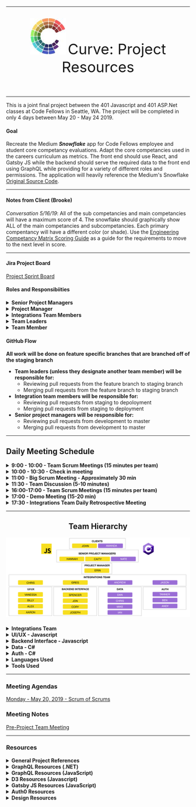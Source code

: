 ***
<br>
<header>
<img src="./assets/logosnip.JPG" style="width:100px;"/>
<span style="font-size:40px;">
Curve:
</span>
<span style="font-size:40px;">
Project Resources
</span>
</header>

***

This is a joint final project between the 401 Javascript and 401 ASP.Net classes at Code Fellows in Seattle, WA. The project will be completed in only 4 days between May 20 - May 24 2019.

#### Goal
Recreate the Medium **_Snowflake_** app for Code Fellows employee and student core competancy evaluations. Adapt the core competancies used in the careers curriculum as metrics. The front end should use React, and Gatsby JS while the backend should serve the required data to the front end using GraphQL while providing for a variety of different roles and permissions.
The application will heavily reference the Medium's Snowflake [Original Source Code](https://github.com/CodeFellows-Curve/snowflake).

<!-- --- -->

<!-- #### Table of Contents
* [Project Board]()
* [Roles and Responsibilities]()
* [GitHub Workflow]()
* [Daily Schedule]()
* [Team Heirarchy]()
  * [Integrations Team Resources]()
  * [UI/UX Team Resources]()
  * [Backend Integration]()
  * [Data]()
  * [Auth]()
* [Meetings]()
  * [Meeting Notes]()
  * [Meeting Agendas]()
* [Project References]() -->

---

#### Notes from Client (Brooke)
_Conversation 5/16/19_: All of the sub competancies and main competancies will have a maximum score of 4. The snowflake should graphically show ALL of the main competancies and subcompetancies. Each primary compentancy will have a different color (or shade). Use the [Engineering Competancy Matrix Scoring Guide](https://docs.google.com/spreadsheets/d/131XZCEb8LoXqy79WWrhCX4sBnGhCM1nAIz4feFZJsEo/edit#gid=0) as a guide for the requirements to move to the next level in score.

---

<!-- #### Project Description
_Pending_ -->

#### Jira Project Board
[Project Sprint Board](https://401curve.atlassian.net/secure/RapidBoard.jspa?rapidView=1&projectKey=CUR)

#### Roles and Responsibiities
<details>
  <summary><b>Senior Project Managers</b></summary>
  <p><b>Responsibilities</b></p>
    <ul>
      <li>Assist with problem solving as requested</li>
      <li>Participate in scrum meetings</li>
      <li>Review pull requests from deployment to master branches in GitHub</li>
      <li>Merge pull requests from deployment to master branches in GitHub</li>
    </ul>
</details>
<details>
  <summary><b>Project Manager</b></summary>
  <p><b>Responsibilities</b></p>
    <ul>
      <li>Coordinate daily project timelines</li>
      <li>Participate in all scrum meetings</li>
      <li>Lead team meetings</li>
      <li>Manage Jira project board</li>
      <li>Prepare meeting agendas from integration team feedback</li>
      <li>Assist with other tasks as requested</li>
    </ul>
</details>
<details>
  <summary><b>Integrations Team Members</b></summary>
  <p><b>Responsibilities</b></p>
    <ul>
      <li>Facilitate communications between teams</li>
      <li>Participate in scrum of scrum meeting, team specific meetings and end of day planning meeting</li>
      <li>Assist with planning sprints and management of Jira board</li>
      <li>Review and merge pull requests from designated project team from staging branch to deployment</li>
      <li>Ensure that all documentation and testing for assigned team is complete and high quality</li>
      <li>Assist with other tasks as requested</li>
    </ul>
</details>
<details>
  <summary><b>Team Leaders</b></summary>
  <p><b>Responsibilities</b></p>
    <ul>
      <li>Facilitate communications between designated team and integrations team point of contact</li>
      <li>Participate in scrum of scrum meeting and team specific meetings</li>
      <li>Create and delegate tasks from Jira board to team members</li>
    </ul>
</details>
<details>
  <summary><b>Team Member</b></summary>
  <p><b>Responsibilities</b></p>
    <ul>
      <li>Complete delegated tasks as assigned</li>
      <li>Participate in team specific meetings</li>
      <li>Add comments to completed tasks before the end of the day</li>
      <li>Communicate where additional features/tasks may be needed</li>
    </ul>
</details>

#### GitHub Flow
**All work will be done on feature specific branches that are branched off of the staging branch**
* **Team leaders (unless they designate another team member) will be responsible for:** 
  * Reviewing pull requests from the feature branch to staging branch
  * Merging pull requests from the feature branch to staging branch
* **Integration team members will be responsible for:** 
  * Reviewing pull requests from staging to depoloyment
  * Merging pull requests from staging to deployment
* **Senior project managers will be responsible for:**
  * Reviewing pull requests from development to master
  * Merging pull requests from development to master

 ---

<h2><b>Daily Meeting Schedule</b></h2>

<details>
  <summary><b>9:00 - 10:00 - Team Scrum Meetings (15 minutes per team)</b></summary>
  <p><b>Attendees</b></p>
  <ul>
    <li>PM</li>
    <li>Lead TAs</li>
    <li>Integrations Team Representative</li>
    <li>Team Members</li>
  </ul>
  <p><b>Agenda</b></p>
  <ul>
    <li>Present any work since last meeting</li>
    <li>Tasks for the day</li>
    <li>Any known or anticipated problems?</li>
    <li>Communicate any needed coordination with other teams</li>
  </ul>
</details>
<details>
  <summary><b>10:00 - 10:30 - Check in meeting</b></summary>
  <p><b>Attendees</b></p>
    <ul>
      <li>PM</li>
      <li>Integrations Team</li>
    </ul>
  <p><b>Agenda</b></p>
    <ul>
      <li>Plan for the day</li>
      <li>Big picture tasks for each group</li>
      <li>Any additional coordination times between smaller groups?</li>
      <li>Review planned agenda for the Big Scrum Meeting</li>
    </ul>
</details>
<details>
  <summary><b>11:00 - Big Scrum Meeting - Approximately 30 min</b></summary>
  <p><b>Attendees</b></p>
    <ul>
      <li>Clients</li>
      <li>Lead TAs</li>
      <li>PM</li>
      <li>Integrations Team</li>
      <li>Team Leaders</li>
    </ul>
  <p><b>Agenda</b></p>
    <ul>
      <li>What each group will be working on</li>
      <li>Planned inter-team coordination meetings (if any)</li>
      <li>Clarification questions asked of the clients</li>
      <li>Identify any problems where TA help needed</li>
    </ul>
</details>

<details>
  <summary><b>11:30 - Team Discussion (5-10 minutes)</b></summary>
  <p><b>Attendees</b></p>
    <ul>
      <li>Integrations Team Representative</li>
      <li>Team Members</li>
    </ul>
  <p><b>Agenda</b></p>
    <ul>
      <li>Team leader and Integrations team representative communicates team specific information from Big Scrum meeting to team.</li>
    </ul>
</details>
<details>
  <summary><b>16:00-17:00 - Team Scrum Meetings (15 minutes per team)</b></summary>
  <p><b>Attendees</b></p>
    <ul>
      <li>Clients</li>
      <li>All TAs</li>
      <li>PM</li>
      <li>Integrations Team Representative</li>
      <li>Team Members</li>
    </ul>
  <p><b>Agenda</b></p>
    <ul>
      <li>How did the day go</li>
      <li>What was accomplished</li>
      <li>Plan for the next day</li>
    </ul>
</details>
<details>
  <summary><b>17:00 - Demo Meeting (15-20 min)</b></summary>
  <p><b>Attendees</b></p>
    <ul>
      <li>Clients</li>
      <li>Lead TAs</li>
      <li>PM</li>
      <li>Integrations Team</li>
      <li>Team Leaders</li>
    </ul>
  <p><b>Agenda</b></p>
    <ul>
      <li>What was accomplished today</li>
      <li>Demo</li>
      <li>Client Feedback</li>
    </ul>
</details>
<details>
  <summary><b>17:30 - Integrations Team Daily Retrospective Meeting</b></summary>
  <p><b>Attendees</b></p>
    <ul>
      <li>PM</li>
      <li>Integrations Team</li>
    </ul>
  <p><b>Agenda</b></p>
    <ul>
      <li>What was accomplished today</li>
      <li>New tasks for the following day</li>
      <li>Things to discuss/ask at next day big scrum meeting</li>
      <li>Problems were additional resources are needed.</li>
      <li>Update Jira Board</li>
    </ul>
</details>

***

<h2 align="center">Team Hierarchy</h2>
<p align="center">
<img src="./assets/teams-01.jpg" />
</p>

#### 

<details>
  <summary><b>Integrations Team</b></summary><br>
  <span><b>&nbsp; &nbsp; Team Leader: </b></span><span>Erin Trainor</span><br><br>
  <span>&nbsp; &nbsp; &#5852; Team Biographies  - Link Pending</span></br><br>
  <a href="https://docs.google.com/document/d/1RY_Ob5EYsAonB_acwMkEw99AdHmZTKBx20fd3x4WGxQ/edit?usp=sharing">&nbsp; &nbsp; &#5852; Group Agreement</a></br>
  <a href="https://docs.google.com/document/d/104WMsb7SM3s68rgwwktQSdUjv_HaSqFyRajnlSDvFqo/edit?usp=sharing">&nbsp; &nbsp; &#5852; User Stories</a><br><br>
</details>

<details>
  <summary><b>UI/UX - Javascript</b></summary><br>
  <span><b>&nbsp; &nbsp; Integrations Team Point of Contact: </b></span><span>Chris Merritt</span><br>
  <span><b>&nbsp; &nbsp; Team Leader: </b></span><span>Vanessa Wei</span><br><br>
  <span>&nbsp; &nbsp; &#5852; Team Biographies  - Link Pending</span></br><br>
  <a href="https://docs.google.com/document/d/1OPUpRXWkk1Dx0BmRjouBDBCOGXqrlE3Eh6Lt7vcCqz8/edit">&nbsp; &nbsp; &#5852; Group Agreement</a></br>
  <a href="https://docs.google.com/document/d/1-sHkbBGCe7hSizhoMnbMEGOERKmqodXlm7vNn_8pXeo/edit?usp=sharing">&nbsp; &nbsp; &#5852; User Stories</a><br><br>
</details>

<details>
  <summary><b>Backend Interface - Javascript</b></summary><br>
  <span><b>&nbsp; &nbsp; Integrations Team Point of Contact: </b></span><span>Greg Dukes</span><br>
  <span><b>&nbsp; &nbsp; Team Leader: </b></span><span>Spencer Hirata</span><br><br>
  <span>&nbsp; &nbsp; &#5852; Team Biographies  - Link Pending</span></br><br>
  <a href="https://docs.google.com/document/d/1zHWas520gGabNYsYsWhnB7dGbvR6hwNa1sw3Oxc140w/edit?usp=sharing">&nbsp; &nbsp; &#5852; Group Agreement</a></br>
  <a href="https://docs.google.com/document/d/1JnWA1EmyUWowkoHwlc4e0SlBN4xHoipjro0CWolIrOg/edit">&nbsp; &nbsp; &#5852; User Stories</a></br><br>
</details>

<details>
  <summary><b>Data - C#</b></summary><br>
  <span><b>&nbsp; &nbsp; Integrations Team Point of Contact: </b></span><span>Andrew Curtis</span><br>
  <span><b>&nbsp; &nbsp; Team Leader: </b></span><span>Dan Logerstedt</span><br><br>
  <span>&nbsp; &nbsp; &#5852; Team Biographies  - Link Pending</span></br><br>
  <a href="https://docs.google.com/document/d/14jUwk_TpGIYohoteQID2KzxtCYH_F5fuV8_K4IrYTjw/edit?usp=sharing">&nbsp; &nbsp; &#5852; Group Agreement</a></br>
  <a href="https://docs.google.com/document/d/1AEAnTw2npca0iKJMauaP610BuPSltbU-WWCmumHbyzI/edit?usp=sharing">&nbsp; &nbsp; &#5852; User Stories</a></br>
  <a href="https://docs.google.com/document/d/1ALGz_n_w2ro7ABXJRM1wrGTiiZpAuS7h_CFbI77kDxw/edit?usp=sharing">&nbsp; &nbsp; &#5852; Database Schemas</a></br><br>
</details>


<details>
  <summary><b>Auth - C#</b></summary><br>
  <span><b>&nbsp; &nbsp; Integrations Team Point of Contact: </b></span><span>Jason Burns</span><br>
  <span><b>&nbsp; &nbsp; Team Leader: </b></span><span>Tanner Percival</span><br>
  <p>&nbsp; &nbsp; &#5852; Team Biographies - Link Pending</p></br>
  <a href="https://docs.google.com/document/d/1Fg3xK7r6AbVOKgL1zoLrj0qWStzJTY22sHFbpZYmt40/edit?usp=sharing">&nbsp; &nbsp; &#5852; Group Agreement</a></br>
  <a href="https://docs.google.com/document/d/16IYEQbwUyXER-93ScNRK_hSLknBF_-xpLE8MxxJ7HzU/edit">&nbsp; &nbsp; &#5852; User Stories</a></br><br>
</details>

<details>
  <summary><b>Languages Used</b></summary>
  <p>&nbsp; &nbsp; JavaScript</p>
  <p>&nbsp; &nbsp; C#</p>
</details>

<details>
  <summary><b>Tools Used</b></summary>
  <p>&nbsp; &nbsp; GraphQL</p>
  <p>&nbsp; &nbsp; Gatsby JS</p>
  <p>&nbsp; &nbsp; D3</p>
  <p>&nbsp; &nbsp; OAuth or Auth0</p>
</details>

---

### Meeting Agendas
[Monday - May 20, 2019 - Scrum of Scrums](https://docs.google.com/document/d/1j5msQK3yvMYcWajPy490xPcdjOC0vuRDdcfY5PRCoec/edit?usp=sharing)
<!-- [Tuesday - May 21, 2019 - Scrum of Scrums]() - Link Pending
[Wednesday - May 22, 2019 - Scrum of Scrums]() - Link Pending
[Thursday - May 23, 2019 - Scrum of Scrums]() - Link Pending
[Friday - May 24, 2019 - Presentation Prep]() - Link Pending -->

### Meeting Notes
[Pre-Project Team Meeting](./meeting-notes/pre-project-team-meeting-051619.pdf)
<!-- [Monday - May 20, 2019 - Scrum of Scrums]() - Link Pending -->
<!-- [Tuesday - May 21, 2019 - Scrum of Scrums]() - Link Pending
[Wednesday - May 22, 2019 - Scrum of Scrums]() - Link Pending
[Thursday - May 23, 2019 - Scrum of Scrums]() - Link Pending -->

---
### Resources
<details>
  <summary><b>General Project References</b></summary>
  
  <a href="https://snowflake.medium.com/#1,2,3,2,4,1,1,4,3,2,0,4,2,2,3,0,Cersei%20Lannister,Staff%20Engineer">&#5852; Deployed Site To Be Emulated</a></br>
  <a href="https://github.com/Medium/snowflake">&#5852; Source Code of Deployed Site</a></br>
  <a href="https://codefellows.github.io/common_curriculum/career_coaching/Professional_Competencies">&#5852; Code Fellows Core Competancies to Be Included in Modified Application</a></br>
  <a href="https://docs.google.com/spreadsheets/d/131XZCEb8LoXqy79WWrhCX4sBnGhCM1nAIz4feFZJsEo/edit#gid=0">&#5852; Engineering Competancy Matrix Scoring Guide</a></br>
  <a href="https://docs.google.com/spreadsheets/d/1CzgWm-3V0Jk-84M-uYPgu6QCUdVDnjP8DKf4bb2aTeM/edit?usp=sharing">&#5852; Project Team Google Doc</a></br>

</details>

<details>
  <summary><b>GraphQL Resources (.NET)</b></summary>
  <a href="https://graphql-dotnet.github.io/docs/getting-started/introduction/">&#5852; GraphQL .NET</a></br>
  <a href="https://medium.com/volosoft/building-graphql-apis-with-asp-net-core-419b32a5305b">&#5852; Building GraphQL APIs with ASP.NET Core</a></br>
</details>

<details>
  <summary><b>GraphQL Resources (JavaScript)</b></summary>
  <a href="https://graphql.org/code/#javascript">&#5852; GraphQL Docs for JavaScript</a></br>
  <a href="https://www.howtographql.com/">&#5852; Full Stack Tutorial</a></br>
  <a href="https://dev.to/robmatyszewski/best-resources-to-learn-react-graphql-5dkk">&#5852; Best resources to learn React & GraphQL</a></br>
</details>

<details>
  <summary><b>D3 Resources (Javascript)</b></summary>
  <a href="https://d3js.org/">&#5852; D3 Main Site</a></br>
  <a href="https://medium.freecodecamp.org/learn-d3-js-in-5-minutes-c5ec29fb0725">&#5852; Learn D3 in 5 Minutes</a></br>
  <a href="https://scrimba.com/g/gd3js">&#5852; Free D3 Tutorials by Scrimba</a></br>
</details>

<details>
  <summary><b>Gatsby JS Resources (JavaScript)</b></summary>
  <a href="https://www.gatsbyjs.org/">&#5852; Gatsby JS Website</a></br>
  <a href="https://www.gatsbyjs.org/tutorial/">&#5852; Official Gatsby JS Tutorial</a></br>
  <a href="https://www.gatsbyjs.org/docs/querying-with-graphql/">&#5852; Querying Data in Gatsby JS with GraphQL</a></br>
  <a href="https://www.youtube.com/watch?v=6YhqQ2ZW1sc">&#5852; Gatsby Video Tutorial - 1 Hour</a></br>
  <a href="https://www.youtube.com/watch?v=8t0vNu2fCCM">&#5852; Gatsby Video Bootcamp Tutorial - 4 Hours</a></br>
</details>

<details>
  <summary><b>Auth0 Resources</b></summary>
  <a href="https://developer.github.com/v3/#authentication">&#5852; GitHub REST API v3 Auth</a></br>
  <a href="https://auth0.com/blog/securing-gatsby-with-auth0/">&#5852; Securing Gatsby with Auth0 (needs review)</a></br>
</details>

<details>
  <summary><b>Design Resources</b></summary>
  <p>&#5852; Code Fellows Style Guide - Link Pending</p></br>
</details>
